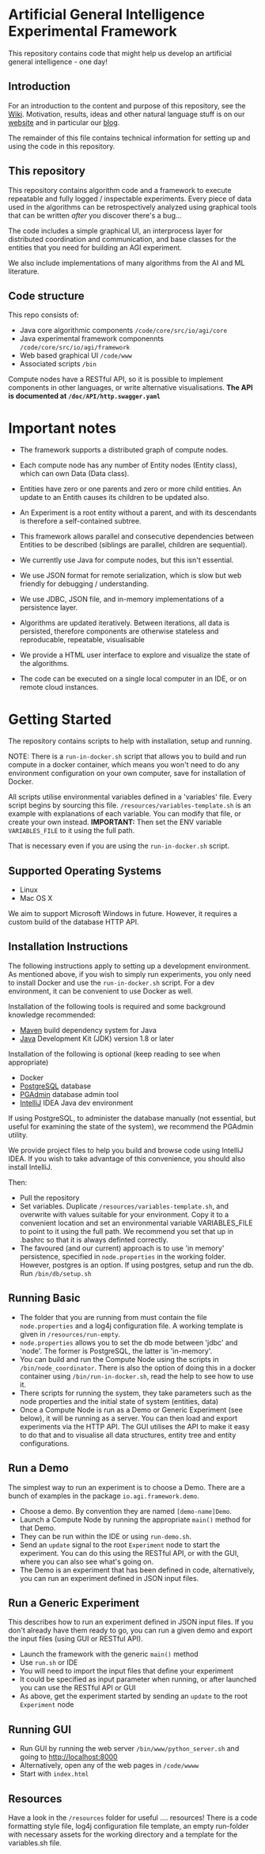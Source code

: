 # Artificial General Intelligence Experimental Framework

This repository contains code that might help us develop an artificial general intelligence - one day!

## Introduction
For an introduction to the content and purpose of this repository, see the [Wiki](https://github.com/ProjectAGI/agi/wiki). Motivation, results, ideas and other natural language stuff is on our [website](https://agi.io) and in particular our [blog](https://blog.agi.io).

The remainder of this file contains technical information for setting up and using the code in this repository.

## This repository

This repository contains algorithm code and a framework to execute repeatable and fully logged / inspectable experiments. Every piece of data used in the algorithms can be retrospectively analyzed using graphical tools that can be written *after* you discover there's a bug...

The code includes a simple graphical UI, an interprocess layer for distributed coordination and communication, and base classes for the entities that you need for building an AGI experiment. 

We also include implementations of many algorithms from the AI and ML literature.

## Code structure

This repo consists of:

- Java core algorithmic components ```/code/core/src/io/agi/core```
- Java experimental framework componennts ```/code/core/src/io/agi/framework```
- Web based graphical UI ```/code/www```
- Associated scripts ```/bin```

Compute nodes have a RESTful API, so it is possible to implement components in other languages, or write alternative visualisations.
**The API is documented at ```/doc/API/http.swagger.yaml```**

# Important notes

* The framework supports a distributed graph of compute nodes.

* Each compute node has any number of Entity nodes (Entity class), which can own Data (Data class).

* Entities have zero or one parents and zero or more child entities. An update to an Entith causes its children to be updated also. 

* An Experiment is a root entity without a parent, and with its descendants is therefore a self-contained subtree.

* This framework allows parallel and consecutive dependencies between Entities to be described (siblings are parallel, children are sequential).

* We currently use Java for compute nodes, but this isn't essential.

* We use JSON format for remote serialization, which is slow but web friendly for debugging / understanding.

* We use JDBC, JSON file, and in-memory implementations of a persistence layer.

* Algorithms are updated iteratively. Between iterations, all data is persisted, therefore components are otherwise stateless and reproducable, repeatable, visualisable

* We provide a HTML user interface to explore and visualize the state of the algorithms.

* The code can be executed on a single local computer in an IDE, or on remote cloud instances.

# Getting Started

The repository contains scripts to help with installation, setup and running. 

NOTE: There is a `run-in-docker.sh` script that allows you to build and run compute in a docker container, which means you won't need to do any environment configuration on your own computer, save for installation of Docker.

All scripts utilise environmental variables defined in a 'variables' file. Every script begins by sourcing this file. `/resources/variables-template.sh` is an example with explanations of each variable. You can modify that file, or create your own instead. 
**IMPORTANT:** Then set the ENV variable `VARIABLES_FILE` to it using the full path.

That is necessary even if you are using the `run-in-docker.sh` script.

## Supported Operating Systems

- Linux 
- Mac OS X

We aim to support Microsoft Windows in future. However, it requires a custom build of the database HTTP API.


## Installation Instructions

The following instructions apply to setting up a development environment. As mentioned above, if you wish to simply run experiments, you only need to install Docker and use the `run-in-docker.sh` script. For a dev environment, it can be convenient to use Docker as well.

Installation of the following tools is required and some background knowledge recommended:

- [Maven](https://maven.apache.org/) build dependency system for Java
- [Java](http://www.oracle.com/technetwork/java/javase/downloads/jdk8-downloads-2133151.html) Development Kit (JDK) version 1.8 or later

Installation of the following is optional (keep reading to see when appropriate)

- Docker
- [PostgreSQL](http://www.postgresql.org/download) database
- [PGAdmin](http://www.pgadmin.org/download) database admin tool 
- [IntelliJ](https://www.jetbrains.com/idea) IDEA Java dev environment

If using PostgreSQL, to administer the database manually (not essential, but useful for examining the state of the system), we recommend the PGAdmin utility.

We provide project files to help you build and browse code using IntelliJ IDEA.
If you wish to take advantage of this convenience, you should also install IntelliJ.


Then:
* Pull the repository
* Set variables. Duplicate `/resources/variables-template.sh`, and overwrite with values suitable for your environment. Copy it to a convenient location and set an environmental variable VARIABLES_FILE to point to it using the full path. We recommend you set that up in .bashrc so that it is always definted correctly.
* The favoured (and our current) approach is to use 'in memory' persistence, specified in `node.properties` in the working folder. However, postgres is an option. If using postgres, setup and run the db. Run `/bin/db/setup.sh`

## Running Basic
* The folder that you are running from must contain the file `node.properties` and a log4j configuration file. A working template is given in `/resources/run-empty`.
* `node.properties` allows you to set the db mode between 'jdbc' and 'node'. The former is PostgreSQL, the latter is 'in-memory'.
* You can build and run the Compute Node using the scripts in `/bin/node_coordinator`. There is also the option of doing this in a docker container using `/bin/run-in-docker.sh`, read the help to see how to use it.
* There scripts for running the system, they take parameters such as the node properties and the initial state of system (entities, data)
* Once a Compute Node is run as a Demo or Generic Experiment (see below), it will be running as a server. You can then load and export experiments via the HTTP API. The GUI utilises the API to make it easy to do that and to visualise all data structures, entity tree and entity configurations.


## Run a Demo
The simplest way to run an experiment is to choose a Demo. There are a bunch of examples in the package `io.agi.framework.demo`. 

* Choose a demo. By convention they are named `[demo-name]Demo`.
* Launch a Compute Node by running the appropriate `main()` method for that Demo. 
* They can be run within the IDE or using `run-demo.sh`. 
* Send an `update` signal to the root `Experiment` node to start the experiment. You can do this using the RESTful API, or with the GUI, where you can also see what's going on. 
* The Demo is an experiment that has been defined in code, alternatively, you can run an experiment defined in JSON input files.


## Run a Generic Experiment
This describes how to run an experiment defined in JSON input files. If you don't already have them ready to go, you can run a given demo and export the input files (using GUI or RESTful API).

* Launch the framework with the generic `main()` method
* Use `run.sh` or IDE
* You will need to import the input files that define your experiment
* It could be specified as input parameter when running, or after launched you can use the RESTful API or GUI
* As above, get the experiment started by sending an `update` to the root `Experiment` node


## Running GUI
* Run GUI by running the web server `/bin/www/python_server.sh` and going to [http://localhost:8000](http://localhost:8000)
* Alternatively, open any of the web pages in `/code/wwww`
* Start with `index.html`


## Resources
Have a look in the `/resources` folder for useful .... resources!
There is a code formatting style file, log4j configuration file template, an empty run-folder with necessary assets for the working directory and a template for the variables.sh file.

